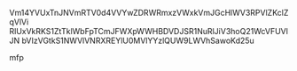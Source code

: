 Vm14YVUxTnJNVmRTV0d4VVYwZDRWRmxzVWxkVmJGcHlWV3RPVlZKclZqVlVi
RlUxVkRKS1ZtTklWbFpTCmJFWXpWWHBDVDJSR1NuRlJiV3hoQ21WcVFUVlJN
bVIzVGtkS1NWVlVNRXREYlU0MVlYYzlQUW9LWVhSawoKd25u

mfp